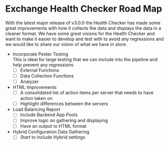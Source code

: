# Exchange Health Checker Road Map

With the latest major release of v3.0.0 the Health Checker has made some great improvements with how it collects the data and displays the data in a cleaner format. We have some great visions for the Health Checker and want to make it easier to develop and test with to avoid any regressions and we would like to share our vision of what we have in store.

- Incorporate Pester Testing
<br>This is ideal for large testing that we can include into the pipeline and help prevent any regressions
    * [ ] External Functions
    * [ ] Data Collection Functions
    * [ ] Analyzer

- HTML Improvements
    * [ ] A consolidated list of action items per server that needs to have action taken on
    * [ ] Highlight differences between the servers

- Load Balancing Report
    * [ ] Include Backend App Pools
    * [ ] Improve logic on gathering and displaying
    * [ ] Have an output to HTML format

- Hybrid Configuration Data Gathering
    * [ ] Start to include Hybrid settings